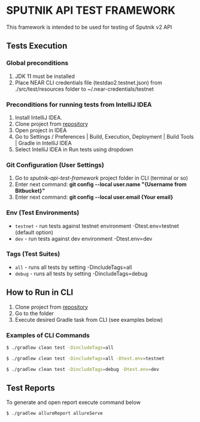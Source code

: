 # SPUTNIK API TEST FRAMEWORK
This framework is intended to be used for testing of Sputnik v2 API

## Tests Execution

### Global preconditions
1. JDK 11 must be installed 
2. Place NEAR CLI credentials file (testdao2.testnet.json) from ./src/test/resources folder to ~/.near-credentials/testnet

### Preconditions for running tests from IntelliJ IDEA
1. Install IntelliJ IDEA.
2. Clone project from [repository](https://bitbucket.org/magicpowered/sputnik-api-test-framework/src/master/)    
3. Open project in IDEA    
4. Go to Settings / Preferences | Build, Execution, Deployment | Build Tools | Gradle in IntelliJ IDEA
5. Select IntelliJ IDEA in Run tests using dropdown

### Git Configuration (User Settings)
1. Go to *sputnik-api-test-framework* project folder in CLI (terminal or so)
2. Enter next command: **git config --local user.name "{Username from Bitbucket}"**
3. Enter next command: **git config --local user.email {Your email}**

### Env (Test Environments)
- `testnet` - run tests against testnet environment -Dtest.env=testnet (default option)
- `dev` - run tests against dev environment -Dtest.env=dev

### Tags (Test Suites)
- `all` - runs all tests by setting -DincludeTags=all
- `debug` - runs all tests by setting -DincludeTags=debug

## How to Run in CLI
1. Clone project from [repository](https://bitbucket.org/magicpowered/sputnik-api-test-framework/src/master/)
2. Go to the folder
3. Execute desired Gradle task from CLI (see examples below)

### Examples of CLI Commands
 ```bash
 $ ./gradlew clean test -DincludeTags=all
 ```
 ```bash
 $ ./gradlew clean test -DincludeTags=all -Dtest.env=testnet
 ```
 ```bash
 $ ./gradlew clean test -DincludeTags=debug -Dtest.env=dev
 ```

## Test Reports
To generate and open report execute command below
 ```bash
 $ ./gradlew allureReport allureServe
 ```